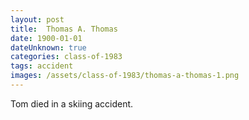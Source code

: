 ```yaml
---
layout: post
title:  Thomas A. Thomas
date: 1900-01-01
dateUnknown: true
categories: class-of-1983
tags: accident
images: /assets/class-of-1983/thomas-a-thomas-1.png
---
```

Tom died in a skiing accident.
